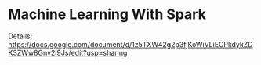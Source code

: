# Machine Learning With Spark
Details:
https://docs.google.com/document/d/1z5TXW42g2p3fjKoWiVLiECPkdykZDK3ZWw8Gnv2l9Js/edit?usp=sharing



